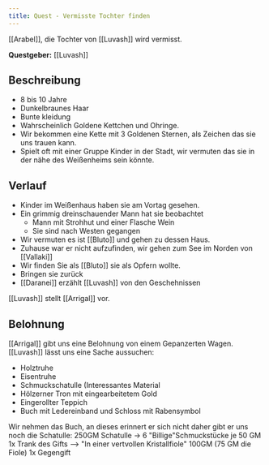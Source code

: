 ```yaml
---
title: Quest - Vermisste Tochter finden
---
```


[[Arabel]], die Tochter von [[Luvash]] wird vermisst.

**Questgeber:** [[Luvash]]

## Beschreibung
* 8 bis 10 Jahre
* Dunkelbraunes Haar
* Bunte kleidung
* Wahrscheinlich Goldene Kettchen und Ohringe.
* Wir bekommen eine Kette mit 3 Goldenen Sternen, als Zeichen das sie uns trauen kann.
* Spielt oft mit einer Gruppe Kinder in der Stadt, wir vermuten das sie in der nähe des Weißenheims sein könnte.


## Verlauf
* Kinder im Weißenhaus haben sie am Vortag gesehen. 
* Ein grimmig dreinschauender Mann hat sie beobachtet
	* Mann mit Strohhut und einer Flasche Wein
	* Sie sind nach Westen gegangen
* Wir vermuten es ist [[Bluto]] und gehen zu dessen Haus.
* Zuhause war er nicht aufzufinden, wir gehen zum See im Norden von [[Vallaki]]
* Wir finden Sie als [[Bluto]] sie als Opfern wollte.
* Bringen sie zurück
* [[Daranei]] erzählt [[Luvash]] von den Geschehnissen

[[Luvash]] stellt [[Arrigal]] vor.

## Belohnung
[[Arrigal]] gibt uns eine Belohnung von einem Gepanzerten Wagen.
[[Luvash]] lässt uns eine Sache aussuchen:
* Holztruhe
* Eisentruhe
* Schmuckschatulle (Interessantes Material
* Hölzerner Tron mit eingearbeitetem Gold
* Eingerollter Teppich
* Buch mit Ledereinband und Schloss mit Rabensymbol


Wir nehmen das Buch, an dieses erinnert er sich nicht daher gibt er uns noch die Schatulle:
250GM Schatulle -> 6 "Billige"Schmuckstücke je 50 GM
1x Trank des Gifts --> "In einer vertvollen Kristallfiole" 100GM (75 GM die Fiole)
1x Gegengift
